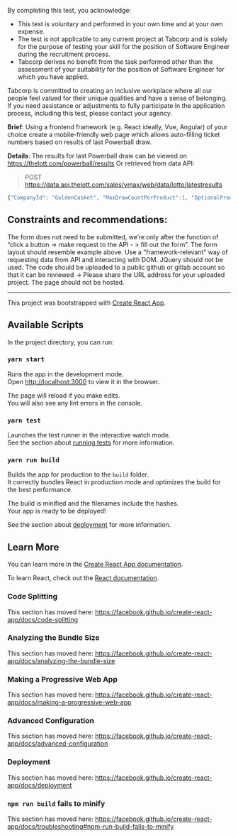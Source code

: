 By completing this test, you acknowledge:

- This test is voluntary and performed in your own time and at your own expense.
- The test is not applicable to any current project at Tabcorp and is solely for the purpose of testing your skill
  for the position of Software Engineer during the recruitment process.
- Tabcorp derives no benefit from the task performed other than the assessment of your suitability for the
  position of Software Engineer for which you have applied.

Tabcorp is committed to creating an inclusive workplace where all our people feel valued for their unique qualities and have a sense of belonging. If you need assistance or adjustments to fully participate in the application process, including this test, please contact your agency.

**Brief**:
Using a frontend framework (e.g. React ideally, Vue, Angular) of your choice create a mobile-friendly web page which allows auto-filling ticket numbers based on results of last Powerball draw.

**Details**:
The results for last Powerball draw can be viewed on https://thelott.com/powerball/results
Or retrieved from data API:

> POST https://data.api.thelott.com/sales/vmax/web/data/lotto/latestresults

```javascript
{"CompanyId": "GoldenCasket", "MaxDrawCountPerProduct":1, "OptionalProductFilter": ["Powerball"]}
```

## Constraints and recommendations:

The form does not need to be submitted, we’re only after the function of “click a button -&gt; make request to the API -
&gt; fill out the form”.
The form layout should resemble example above.
Use a “framework-relevant” way of requesting data from API and interacting with DOM.
JQuery should not be used.
The code should be uploaded to a public github or gitlab account so that it can be reviewed -&gt; Please share the URL
address for your uploaded project.
The page should not be hosted.

---

This project was bootstrapped with [Create React App](https://github.com/facebook/create-react-app).

## Available Scripts

In the project directory, you can run:

### `yarn start`

Runs the app in the development mode.<br>
Open [http://localhost:3000](http://localhost:3000) to view it in the browser.

The page will reload if you make edits.<br>
You will also see any lint errors in the console.

### `yarn test`

Launches the test runner in the interactive watch mode.<br>
See the section about [running tests](https://facebook.github.io/create-react-app/docs/running-tests) for more information.

### `yarn run build`

Builds the app for production to the `build` folder.<br>
It correctly bundles React in production mode and optimizes the build for the best performance.

The build is minified and the filenames include the hashes.<br>
Your app is ready to be deployed!

See the section about [deployment](https://facebook.github.io/create-react-app/docs/deployment) for more information.

## Learn More

You can learn more in the [Create React App documentation](https://facebook.github.io/create-react-app/docs/getting-started).

To learn React, check out the [React documentation](https://reactjs.org/).

### Code Splitting

This section has moved here: https://facebook.github.io/create-react-app/docs/code-splitting

### Analyzing the Bundle Size

This section has moved here: https://facebook.github.io/create-react-app/docs/analyzing-the-bundle-size

### Making a Progressive Web App

This section has moved here: https://facebook.github.io/create-react-app/docs/making-a-progressive-web-app

### Advanced Configuration

This section has moved here: https://facebook.github.io/create-react-app/docs/advanced-configuration

### Deployment

This section has moved here: https://facebook.github.io/create-react-app/docs/deployment

### `npm run build` fails to minify

This section has moved here: https://facebook.github.io/create-react-app/docs/troubleshooting#npm-run-build-fails-to-minify
